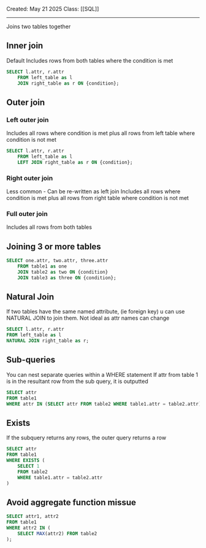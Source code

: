 Created: May 21 2025
Class: [[SQL]] 
- - -
Joins two tables together
## Inner join
Default
Includes rows from both tables where the condition is met

``` sql
SELECT l.attr, r.attr
	FROM left_table as l
	JOIN right_table as r ON {condition};
```

## Outer join
### Left outer join
Includes all rows where condition is met plus all rows from left table where condition is not met
``` sql
SELECT l.attr, r.attr
	FROM left_table as l
	LEFT JOIN right_table as r ON {condition};
```
### Right outer join
Less common - Can be re-written as left join
Includes all rows where condition is met plus all rows from right table where condition is not met
### Full outer join
Includes all rows from both tables

## Joining 3 or more tables
``` sql
SELECT one.attr, two.attr, three.attr
	FROM table1 as one
	JOIN table2 as two ON {condition}
	JOIN table3 as three ON {condition};
```

## Natural Join
If two tables have the same named attribute, (ie foreign key) u can use NATURAL JOIN to join them. Not ideal as attr names can change
``` sql
SELECT l.attr, r.attr
FROM left_table as l
NATURAL JOIN right_table as r;
```

## Sub-queries
You can nest separate queries within a WHERE statement
If attr from table 1 is in the resultant row from the sub query, it is outputted
``` sql
SELECT attr
FROM table1
WHERE attr IN (SELECT attr FROM table2 WHERE table1.attr = table2.attr)
```

## Exists
If the subquery returns any rows, the outer query returns a row
```sql
SELECT attr
FROM table1
WHERE EXISTS (
	SELECT 1
	FROM table2
	WHERE table1.attr = table2.attr
)
```

## Avoid aggregate function missue
```sql
SELECT attr1, attr2
FROM table1
WHERE attr2 IN (
	SELECT MAX(attr2) FROM table2
);
```
